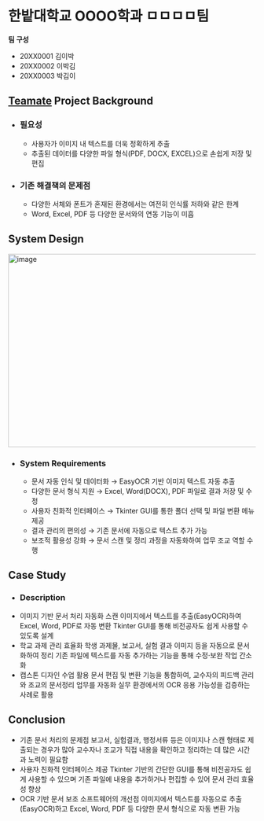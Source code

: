 # 한밭대학교 OOOO학과 ㅁㅁㅁㅁ팀

**팀 구성**
- 20XX0001 김이박 
- 20XX0002 이박김
- 20XX0003 박김이

## <u>Teamate</u> Project Background
- ### 필요성
  - 사용자가 이미지 내 텍스트를 더욱 정확하게 추출
  - 추출된 데이터를 다양한 파일 형식(PDF, DOCX, EXCEL)으로 손쉽게 저장 및 편집
- ### 기존 해결책의 문제점
  - 다양한 서체와 폰트가 혼재된 환경에서는 여전히 인식률 저하와 같은 한계
  - Word, Excel, PDF 등 다양한 문서와의 연동 기능이 미흡
  
## System Design
<img width="793" height="393" alt="image" src="https://github.com/user-attachments/assets/72c5b031-509e-4fab-a477-cc9e9e36f143" />

  - ### System Requirements
    - 문서 자동 인식 및 데이터화 → EasyOCR 기반 이미지 텍스트 자동 추출
    - 다양한 문서 형식 지원 → Excel, Word(DOCX), PDF 파일로 결과 저장 및 수정
    - 사용자 친화적 인터페이스 → Tkinter GUI를 통한 폴더 선택 및 파일 변환 메뉴 제공
    - 결과 관리의 편의성 → 기존 문서에 자동으로 텍스트 추가 가능
    - 보조적 활용성 강화 → 문서 스캔 및 정리 과정을 자동화하여 업무 조교 역할 수행
## Case Study
  - ### Description
  - 이미지 기반 문서 처리 자동화
    스캔 이미지에서 텍스트를 추출(EasyOCR)하여 Excel, Word, PDF로 자동 변환
    Tkinter GUI를 통해 비전공자도 쉽게 사용할 수 있도록 설계
  - 학교 과제 관리 효율화
    학생 과제물, 보고서, 실험 결과 이미지 등을 자동으로 문서화하여 정리
    기존 파일에 텍스트를 자동 추가하는 기능을 통해 수정·보완 작업 간소화
  - 캡스톤 디자인 수업 활용
    문서 편집 및 변환 기능을 통합하여, 교수자의 피드백 관리와 조교의 문서정리 업무를 자동화
    실무 환경에서의 OCR 응용 가능성을 검증하는 사례로 활용 


## Conclusion
  - 기존 문서 처리의 문제점
    보고서, 실험결과, 행정서류 등은 이미지나 스캔 형태로 제출되는 경우가 많아
    교수자나 조교가 직접 내용을 확인하고 정리하는 데 많은 시간과 노력이 필요함
  - 사용자 친화적 인터페이스 제공
    Tkinter 기반의 간단한 GUI를 통해 비전공자도 쉽게 사용할 수 있으며
    기존 파일에 내용을 추가하거나 편집할 수 있어 문서 관리 효율성 향상
  - OCR 기반 문서 보조 소프트웨어의 개선점
    이미지에서 텍스트를 자동으로 추출(EasyOCR)하고
    Excel, Word, PDF 등 다양한 문서 형식으로 자동 변환 가능  
  

